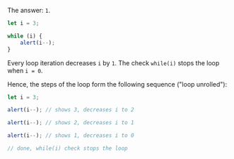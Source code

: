The answer: `1`.

```js run
let i = 3;

while (i) {
    alert(i--);
}
```

Every loop iteration decreases `i` by `1`. The check `while(i)` stops the loop when `i = 0`.

Hence, the steps of the loop form the following sequence ("loop unrolled"):

```js
let i = 3;

alert(i--); // shows 3, decreases i to 2

alert(i--); // shows 2, decreases i to 1

alert(i--); // shows 1, decreases i to 0

// done, while(i) check stops the loop
```
